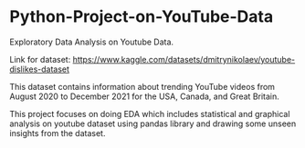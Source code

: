 # Python-Project-on-YouTube-Data
Exploratory Data Analysis on Youtube Data.

Link for dataset: https://www.kaggle.com/datasets/dmitrynikolaev/youtube-dislikes-dataset

This dataset contains information about trending YouTube videos from August 2020 to December 2021
for the USA, Canada, and Great Britain.

This project focuses on doing EDA which includes statistical and graphical analysis on youtube dataset using pandas library and drawing some unseen insights from the dataset.

